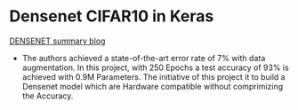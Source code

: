 # Densenet CIFAR10 in Keras

[DENSENET summary blog](https://karthikziffer.github.io/journal/summary-densenet.html)

- The authors achieved a state-of-the-art error rate of 7% with data augmentation. In this project, with 250 Epochs a test accuracy of 93% is achieved with 0.9M Parameters. The initiative of this project it to build a Densenet model which are Hardware compatible without comprimizing the Accuracy.
